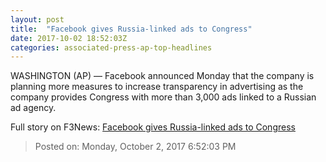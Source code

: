 ```yaml
---
layout: post
title:  "Facebook gives Russia-linked ads to Congress"
date: 2017-10-02 18:52:03Z
categories: associated-press-ap-top-headlines
---
```


WASHINGTON (AP) — Facebook announced Monday that the company is planning more measures to increase transparency in advertising as the company provides Congress with more than 3,000 ads linked to a Russian ad agency.


Full story on F3News: [Facebook gives Russia-linked ads to Congress](http://www.f3nws.com/n/2ajzrC)

> Posted on: Monday, October 2, 2017 6:52:03 PM
